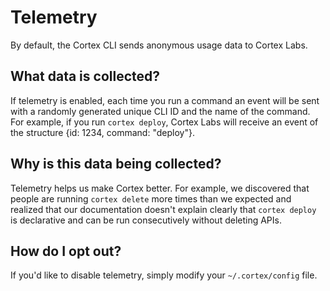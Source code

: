 # Telemetry

By default, the Cortex CLI sends anonymous usage data to Cortex Labs.

## What data is collected?

If telemetry is enabled, each time you run a command an event will be sent with a randomly generated unique CLI ID and the name of the command. For example, if you run `cortex deploy`, Cortex Labs will receive an event of the structure {id: 1234, command: "deploy"}.

## Why is this data being collected?

Telemetry helps us make Cortex better. For example, we discovered that people are running `cortex delete` more times than we expected and realized that our documentation doesn't explain clearly that `cortex deploy` is declarative and can be run consecutively without deleting APIs.

## How do I opt out?

If you'd like to disable telemetry, simply modify your `~/.cortex/config` file.
